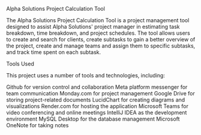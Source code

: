 Alpha Solutions Project Calculation Tool

The Alpha Solutions Project Calculation Tool is a project management tool designed to assist Alpha Solutions' project manager in estimating task breakdown, time breakdown, and project schedules. The tool allows users to create and search for clients, create subtasks to gain a better overview of the project, create and manage teams and assign them to specific subtasks, and track time spent on each subtask.

Tools Used

This project uses a number of tools and technologies, including:

Github for version control and collaboration
Meta platform messenger for team communication
Monday.com for project management
Google Drive for storing project-related documents
LucidChart for creating diagrams and visualizations
Render.com for hosting the application
Microsoft Teams for video conferencing and online meetings
IntelliJ IDEA as the development environment
MySQL Desktop for the database management
Microsoft OneNote for taking notes

